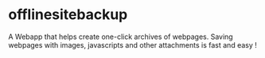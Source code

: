 # offlinesitebackup
A Webapp that helps create one-click archives of webpages. Saving webpages with images, javascripts and other attachments is fast and easy !
